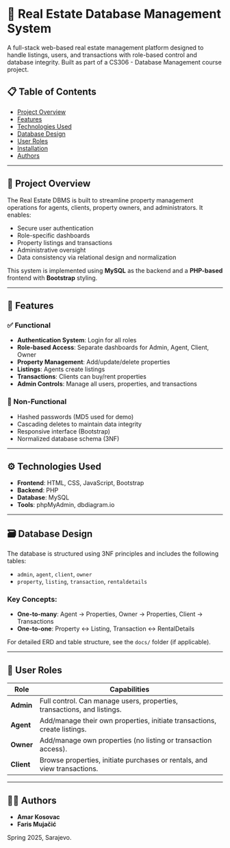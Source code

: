 # 🏡 Real Estate Database Management System

A full-stack web-based real estate management platform designed to handle listings, users, and transactions with role-based control and database integrity. Built as part of a CS306 - Database Management course project.

## 📋 Table of Contents

- [Project Overview](#project-overview)
- [Features](#features)
- [Technologies Used](#technologies-used)
- [Database Design](#database-design)
- [User Roles](#user-roles)
- [Installation](#installation)
- [Authors](#authors)

---

## 🧠 Project Overview

The Real Estate DBMS is built to streamline property management operations for agents, clients, property owners, and administrators. It enables:

- Secure user authentication  
- Role-specific dashboards  
- Property listings and transactions  
- Administrative oversight  
- Data consistency via relational design and normalization  

This system is implemented using **MySQL** as the backend and a **PHP-based** frontend with **Bootstrap** styling.

---

## 🌟 Features

### ✅ Functional

- **Authentication System**: Login for all roles
- **Role-based Access**: Separate dashboards for Admin, Agent, Client, Owner
- **Property Management**: Add/update/delete properties
- **Listings**: Agents create listings
- **Transactions**: Clients can buy/rent properties
- **Admin Controls**: Manage all users, properties, and transactions

### 🔐 Non-Functional

- Hashed passwords (MD5 used for demo)
- Cascading deletes to maintain data integrity
- Responsive interface (Bootstrap)
- Normalized database schema (3NF)

---

## ⚙️ Technologies Used

- **Frontend**: HTML, CSS, JavaScript, Bootstrap  
- **Backend**: PHP  
- **Database**: MySQL  
- **Tools**: phpMyAdmin, dbdiagram.io  

---

## 🗃️ Database Design

The database is structured using 3NF principles and includes the following tables:

- `admin`, `agent`, `client`, `owner`  
- `property`, `listing`, `transaction`, `rentaldetails`  

### Key Concepts:

- **One-to-many**: Agent → Properties, Owner → Properties, Client → Transactions  
- **One-to-one**: Property ↔ Listing, Transaction ↔ RentalDetails  

For detailed ERD and table structure, see the `docs/` folder (if applicable).

---

## 👤 User Roles

| Role          | Capabilities                                                                 |
|---------------|-------------------------------------------------------------------------------|
| **Admin**     | Full control. Can manage users, properties, transactions, and listings.      |
| **Agent**     | Add/manage their own properties, initiate transactions, create listings.     |
| **Owner**     | Add/manage own properties (no listing or transaction access).                |
| **Client**    | Browse properties, initiate purchases or rentals, and view transactions.     |

---



## 👨‍💻 Authors

- **Amar Kosovac**
- **Faris Mujačić**

Spring 2025, Sarajevo.

